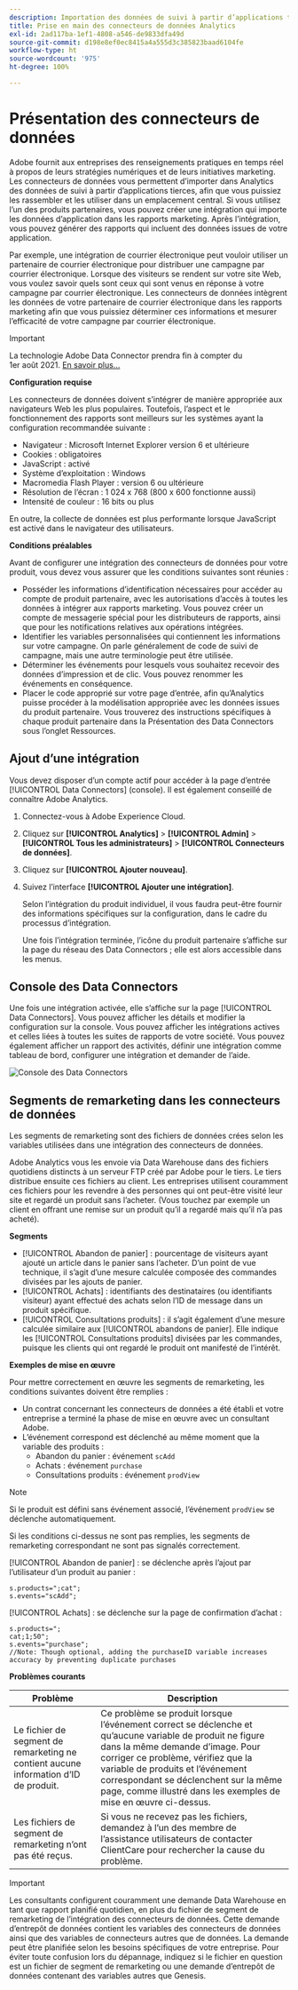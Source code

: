 ```yaml
---
description: Importation des données de suivi à partir d’applications tierces dans Analytics.
title: Prise en main des connecteurs de données Analytics
exl-id: 2ad117ba-1ef1-4808-a546-de9833dfa49d
source-git-commit: d198e8ef0ec8415a4a555d3c385823baad6104fe
workflow-type: ht
source-wordcount: '975'
ht-degree: 100%

---
```


# Présentation des connecteurs de données

Adobe fournit aux entreprises des renseignements pratiques en temps réel à propos de leurs stratégies numériques et de leurs initiatives marketing. Les connecteurs de données vous permettent d’importer dans Analytics des données de suivi à partir d’applications tierces, afin que vous puissiez les rassembler et les utiliser dans un emplacement central. Si vous utilisez l’un des produits partenaires, vous pouvez créer une intégration qui importe les données d’application dans les rapports marketing. Après l’intégration, vous pouvez générer des rapports qui incluent des données issues de votre application.

Par exemple, une intégration de courrier électronique peut vouloir utiliser un partenaire de courrier électronique pour distribuer une campagne par courrier électronique. Lorsque des visiteurs se rendent sur votre site Web, vous voulez savoir quels sont ceux qui sont venus en réponse à votre campagne par courrier électronique. Les connecteurs de données intègrent les données de votre partenaire de courrier électronique dans les rapports marketing afin que vous puissiez déterminer ces informations et mesurer l’efficacité de votre campagne par courrier électronique.

>[!IMPORTANT]
>
>La technologie Adobe Data Connector prendra fin à compter du 1er août 2021. [En savoir plus...](/help/import/data-connectors/data-connectors-eol.md)

**Configuration requise**

Les connecteurs de données doivent s’intégrer de manière appropriée aux navigateurs Web les plus populaires. Toutefois, l’aspect et le fonctionnement des rapports sont meilleurs sur les systèmes ayant la configuration recommandée suivante :

* Navigateur : Microsoft Internet Explorer version 6 et ultérieure
* Cookies : obligatoires
* JavaScript : activé
* Système d’exploitation : Windows
* Macromedia Flash Player : version 6 ou ultérieure
* Résolution de l’écran : 1 024 x 768 (800 x 600 fonctionne aussi)
* Intensité de couleur : 16 bits ou plus

En outre, la collecte de données est plus performante lorsque JavaScript est activé dans le navigateur des utilisateurs.

**Conditions préalables**

Avant de configurer une intégration des connecteurs de données pour votre produit, vous devez vous assurer que les conditions suivantes sont réunies :

* Posséder les informations d’identification nécessaires pour accéder au compte de produit partenaire, avec les autorisations d’accès à toutes les données à intégrer aux rapports marketing. Vous pouvez créer un compte de messagerie spécial pour les distributeurs de rapports, ainsi que pour les notifications relatives aux opérations intégrées.
* Identifier les variables personnalisées qui contiennent les informations sur votre campagne. On parle généralement de code de suivi de campagne, mais une autre terminologie peut être utilisée.
* Déterminer les événements pour lesquels vous souhaitez recevoir des données d’impression et de clic. Vous pouvez renommer les événements en conséquence.
* Placer le code approprié sur votre page d’entrée, afin qu’Analytics puisse procéder à la modélisation appropriée avec les données issues du produit partenaire. Vous trouverez des instructions spécifiques à chaque produit partenaire dans la Présentation des Data Connectors sous l’onglet Ressources.

## Ajout d’une intégration

Vous devez disposer d’un compte actif pour accéder à la page d’entrée [!UICONTROL Data Connectors] (console). Il est également conseillé de connaître Adobe Analytics.

1. Connectez-vous à Adobe Experience Cloud.
1. Cliquez sur **[!UICONTROL Analytics]** > **[!UICONTROL Admin]** > **[!UICONTROL Tous les administrateurs]** > **[!UICONTROL Connecteurs de données]**.
1. Cliquez sur **[!UICONTROL Ajouter nouveau]**.
1. Suivez l’interface **[!UICONTROL Ajouter une intégration]**.

   Selon l’intégration du produit individuel, il vous faudra peut-être fournir des informations spécifiques sur la configuration, dans le cadre du processus d’intégration.

   Une fois l’intégration terminée, l’icône du produit partenaire s’affiche sur la page du réseau des Data Connectors ; elle est alors accessible dans les menus.

## Console des Data Connectors

Une fois une intégration activée, elle s’affiche sur la page [!UICONTROL Data Connectors]. Vous pouvez afficher les détails et modifier la configuration sur la console. Vous pouvez afficher les intégrations actives et celles liées à toutes les suites de rapports de votre société. Vous pouvez également afficher un rapport des activités, définir une intégration comme tableau de bord, configurer une intégration et demander de l’aide.

![Console des Data Connectors](assets/data-connectors-console.png)

## Segments de remarketing dans les connecteurs de données

Les segments de remarketing sont des fichiers de données crées selon les variables utilisées dans une intégration des connecteurs de données.

Adobe Analytics vous les envoie via Data Warehouse dans des fichiers quotidiens distincts à un serveur FTP créé par Adobe pour le tiers. Le tiers distribue ensuite ces fichiers au client. Les entreprises utilisent couramment ces fichiers pour les revendre à des personnes qui ont peut-être visité leur site et regardé un produit sans l’acheter. (Vous touchez par exemple un client en offrant une remise sur un produit qu’il a regardé mais qu’il n’a pas acheté).

**Segments**

* [!UICONTROL Abandon de panier] : pourcentage de visiteurs ayant ajouté un article dans le panier sans l’acheter. D’un point de vue technique, il s’agit d’une mesure calculée composée des commandes divisées par les ajouts de panier.
* [!UICONTROL Achats] : identifiants des destinataires (ou identifiants visiteur) ayant effectué des achats selon l’ID de message dans un produit spécifique.
* [!UICONTROL Consultations produits] : il s’agit également d’une mesure calculée similaire aux [!UICONTROL abandons de panier]. Elle indique les [!UICONTROL Consultations produits] divisées par les commandes, puisque les clients qui ont regardé le produit ont manifesté de l’intérêt.

**Exemples de mise en œuvre**

Pour mettre correctement en œuvre les segments de remarketing, les conditions suivantes doivent être remplies :

* Un contrat concernant les connecteurs de données a été établi et votre entreprise a terminé la phase de mise en œuvre avec un consultant Adobe.
* L’événement correspond est déclenché au même moment que la variable des produits :
   * Abandon du panier : événement `scAdd`
   * Achats : événement `purchase`
   * Consultations produits : événement `prodView`

>[!NOTE]
>
>Si le produit est défini sans événement associé, l’événement `prodView` se déclenche automatiquement.
>
>Si les conditions ci-dessus ne sont pas remplies, les segments de remarketing correspondant ne sont pas signalés correctement.

[!UICONTROL Abandon de panier] : se déclenche après l’ajout par l’utilisateur d’un produit au panier :

```
s.products=";cat";
s.events="scAdd";
```

[!UICONTROL Achats] : se déclenche sur la page de confirmation d’achat :

```
s.products=";
cat;1;50";
s.events="purchase";
//Note: Though optional, adding the purchaseID variable increases accuracy by preventing duplicate purchases
```

**Problèmes courants**

| Problème | Description |
| -----------| ---------- |  
| Le fichier de segment de remarketing ne contient aucune information d’ID de produit. | Ce problème se produit lorsque l’événement correct se déclenche et qu’aucune variable de produit ne figure dans la même demande d’image. Pour corriger ce problème, vérifiez que la variable de produits et l’événement correspondant se déclenchent sur la même page, comme illustré dans les exemples de mise en œuvre ci-dessus. |
| Les fichiers de segment de remarketing n’ont pas été reçus. | Si vous ne recevez pas les fichiers, demandez à l’un des membre de l’assistance utilisateurs de contacter ClientCare pour rechercher la cause du problème. |


>[!IMPORTANT]
>
>Les consultants configurent couramment une demande Data Warehouse en tant que rapport planifié quotidien, en plus du fichier de segment de remarketing de l’intégration des connecteurs de données. Cette demande d’entrepôt de données contient les variables des connecteurs de données ainsi que des variables de connecteurs autres que de données. La demande peut être planifiée selon les besoins spécifiques de votre entreprise. Pour éviter toute confusion lors du dépannage, indiquez si le fichier en question est un fichier de segment de remarketing ou une demande d’entrepôt de données contenant des variables autres que Genesis.
